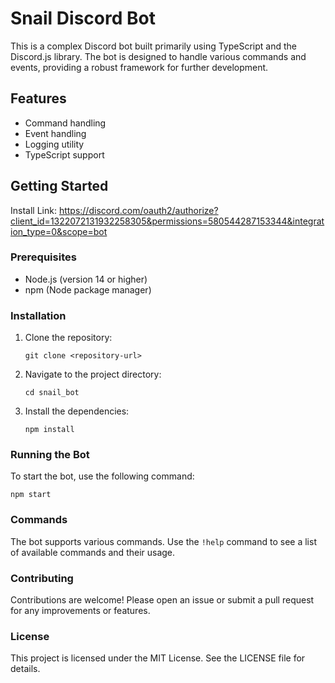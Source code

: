 # Snail Discord Bot

This is a complex Discord bot built primarily using TypeScript and the Discord.js library. The bot is designed to handle various commands and events, providing a robust framework for further development.

## Features

- Command handling
- Event handling
- Logging utility
- TypeScript support

## Getting Started

Install Link: https://discord.com/oauth2/authorize?client_id=1322072131932258305&permissions=580544287153344&integration_type=0&scope=bot

### Prerequisites

- Node.js (version 14 or higher)
- npm (Node package manager)

### Installation

1. Clone the repository:
   ```
   git clone <repository-url>
   ```

2. Navigate to the project directory:
   ```
   cd snail_bot
   ```

3. Install the dependencies:
   ```
   npm install
   ```

### Running the Bot

To start the bot, use the following command:

```
npm start
```

### Commands

The bot supports various commands. Use the `!help` command to see a list of available commands and their usage.

### Contributing

Contributions are welcome! Please open an issue or submit a pull request for any improvements or features.

### License

This project is licensed under the MIT License. See the LICENSE file for details.